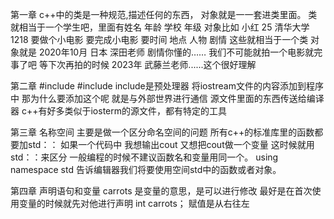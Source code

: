 第一章
c++中的类是一种规范,描述任何的东西，
对象就是一一套进类里面。 类就相当于一个学生吧，里面有姓名 年龄 学校 年级
对象比如 小红 25 清华大学 1218
要做个小电影 要完成小电影 要时间 地点 人物 剧情 这些就相当于一个类
对象就是 2020年10月 日本 深田老师 剧情你懂的……
我们不可能就拍一个电影就完事了吧 等下次再拍的时候 
2023年 武藤兰老师......这个很好理解



第二章 #include
#include <iostream>
include是预处理器 将iostream文件的内容添加到程序中
那为什么要添加这个呢 就是与外部世界进行通信 源文件里面的东西传送给编译器
c++有好多类似于iosterm的源文件，都有特定的工具
  
  
  
第三章 名称空间
主要是做一个区分命名空间的问题
所有c++的标准库里的函数都要加std：：
如果一个代码中 我想输出cout 又想把cout做一个变量 这时候就用std：：来区分
一般编程的时候不建议函数名和变量用同一个。
using namespace std 告诉编辑器我们将要使用空间std中的函数或者对象。

第四章 声明语句和变量
carrots 是变量的意思，是可以进行修改
最好是在首次使用变量的时候就先对他进行声明
int carrots；
赋值是从右往左

